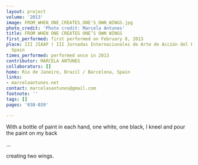 ```yaml
---
layout: project
volume: '2013'
image: FROM_WHEN_ONE_CREATES_ONE'S_OWN_WINGS.jpg
photo_credit: 'Photo credit: Marcela Antunes'
title: FROM WHEN ONE CREATES ONE’S OWN WINGS
first_performed: first performed on February 8, 2013
place: III JIAAP ( III Jornadas Internacionales de Arte de Acción del Pumarejo), Sevilla,
  Spain
times_performed: performed once in 2013
contributor: MARCELA ANTUNES
collaborators: []
home: Rio de Janeiro, Brazil / Barcelona, Spain
links:
- marcelaantunes.net
contact: marcelasantunes@gmail.com
footnote: ''
tags: []
pages: '038-039'

---
```


With a bottle of paint in each hand, one white, one black, I kneel and pour the paint on my back

…

creating two wings.
